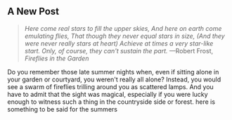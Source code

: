 ## A New Post

> *Here come real stars to fill the upper skies,
> And here on earth come emulating flies,
> That though they never equal stars in size,
> (And they were never really stars at heart)
> Achieve at times a very star-like start.
> Only, of course, they can't sustain the part.* —Robert Frost, *Fireflies in the Garden*

<span class="versal d9">D</span>o you remember those late summer nights when, even if sitting alone in your garden or courtyard, you weren't really all alone? Instead, you would see a swarm of fireflies trilling around you as scattered lamps. And you have to admit that the sight was magical, especially if you were lucky enough to witness such a thing in the countryside side or forest.    here is something to be said for the summers
